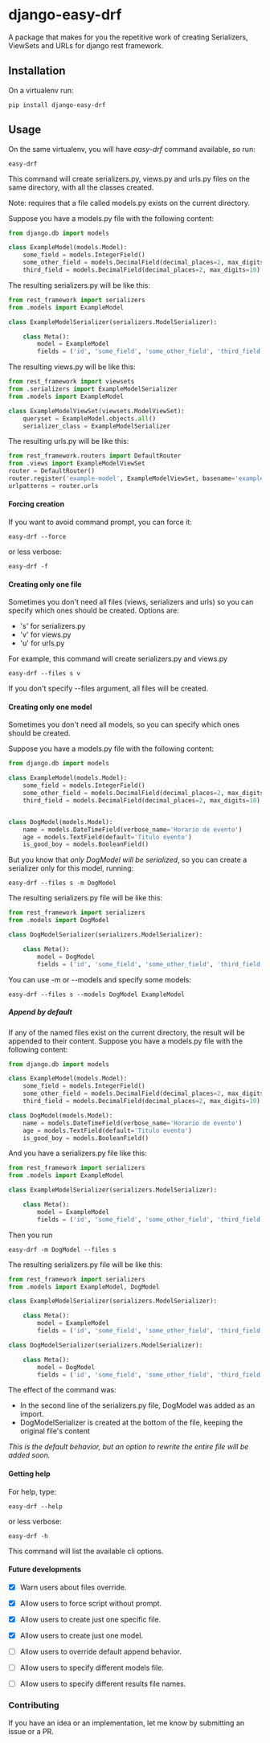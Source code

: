 # django-easy-drf

A package that makes for you the repetitive work of creating Serializers, ViewSets and URLs for django rest framework.

## Installation
On a virtualenv run:
```
pip install django-easy-drf
```

## Usage
On the same virtualenv, you will have *easy-drf* command available, so run:
```
easy-drf
```
This command will create serializers.py, views.py and urls.py files on the same directory, with all the classes created.

Note: requires that a file called models.py exists on the current directory.

Suppose you have a models.py file with the following content:
```python
from django.db import models

class ExampleModel(models.Model):
    some_field = models.IntegerField()
    some_other_field = models.DecimalField(decimal_places=2, max_digits=10)
    third_field = models.DecimalField(decimal_places=2, max_digits=10)
```

The resulting serializers.py will be like this:
```python
from rest_framework import serializers
from .models import ExampleModel

class ExampleModelSerializer(serializers.ModelSerializer):

    class Meta():
        model = ExampleModel
        fields = ('id', 'some_field', 'some_other_field', 'third_field')
```

The resulting views.py will be like this:
```python
from rest_framework import viewsets
from .serializers import ExampleModelSerializer
from .models import ExampleModel

class ExampleModelViewSet(viewsets.ModelViewSet):
    queryset = ExampleModel.objects.all()
    serializer_class = ExampleModelSerializer
```

The resulting urls.py will be like this:
```python
from rest_framework.routers import DefaultRouter
from .views import ExampleModelViewSet
router = DefaultRouter()
router.register('example-model', ExampleModelViewSet, basename='example-model')
urlpatterns = router.urls
```

#### Forcing creation
If you want to avoid command prompt, you can force it:
```
easy-drf --force
```
or less verbose:
```
easy-drf -f
```
#### Creating only one file
Sometimes you don't need all files (views, serializers and urls) so you can specify which ones should be created. Options are:
- 's' for serializers.py
- 'v' for views.py
- 'u' for urls.py

For example, this command will create serializers.py and views.py
```
easy-drf --files s v
```
If you don't specify --files argument, all files will be created.


#### Creating only one model
Sometimes you don't need all models, so you can specify which ones should be created. 

Suppose you have a models.py file with the following content:
```python
from django.db import models

class ExampleModel(models.Model):
    some_field = models.IntegerField()
    some_other_field = models.DecimalField(decimal_places=2, max_digits=10)
    third_field = models.DecimalField(decimal_places=2, max_digits=10)


class DogModel(models.Model):
    name = models.DateTimeField(verbose_name='Horario de evento')
    age = models.TextField(default='Titulo evento')
    is_good_boy = models.BooleanField()
```

But you know that *only DogModel will be serialized*, so you can create a serializer only for this model, running:
```
easy-drf --files s -m DogModel
```

The resulting serializers.py file will be like this:
```python
from rest_framework import serializers
from .models import DogModel

class DogModelSerializer(serializers.ModelSerializer):

    class Meta():
        model = DogModel
        fields = ('id', 'some_field', 'some_other_field', 'third_field')
```

You can use -m or --models and specify some models:
```
easy-drf --files s --models DogModel ExampleModel
```

##### Append by default
If any of the named files exist on the current directory, the result will be appended to their content.
Suppose you have a models.py file with the following content:
```python
from django.db import models

class ExampleModel(models.Model):
    some_field = models.IntegerField()
    some_other_field = models.DecimalField(decimal_places=2, max_digits=10)
    third_field = models.DecimalField(decimal_places=2, max_digits=10)

class DogModel(models.Model):
    name = models.DateTimeField(verbose_name='Horario de evento')
    age = models.TextField(default='Titulo evento')
    is_good_boy = models.BooleanField()
```

And you have a serializers.py file like this:
```python
from rest_framework import serializers
from .models import ExampleModel

class ExampleModelSerializer(serializers.ModelSerializer):

    class Meta():
        model = ExampleModel
        fields = ('id', 'some_field', 'some_other_field', 'third_field')
```

Then you run 
```
easy-drf -m DogModel --files s
```

The resulting serializers.py file will be like this:
```python
from rest_framework import serializers
from .models import ExampleModel, DogModel

class ExampleModelSerializer(serializers.ModelSerializer):

    class Meta():
        model = ExampleModel
        fields = ('id', 'some_field', 'some_other_field', 'third_field')

class DogModelSerializer(serializers.ModelSerializer):

    class Meta():
        model = DogModel
        fields = ('id', 'some_field', 'some_other_field', 'third_field')
```
The effect of the command was:
- In the second line of the serializers.py file, DogModel was added as an import.
- DogModelSerializer is created at the bottom of the file, keeping the original file's content

*This is the default behavior, but an option to rewrite the entire file will be added soon.*

#### Getting help
For help, type:
```
easy-drf --help
```
or less verbose:
```
easy-drf -h
```
This command will list the available cli options.

#### Future developments
- [x] Warn users about files override.
- [x] Allow users to force script without prompt.
- [x] Allow users to create just one specific file.
- [x] Allow users to create just one model.
- [ ] Allow users to override default append behavior.
- [ ] Allow users to specify different models file.
- [ ] Allow users to specify different results file names.


### Contributing
If you have an idea or an implementation, let me know by submitting an issue or a PR.
